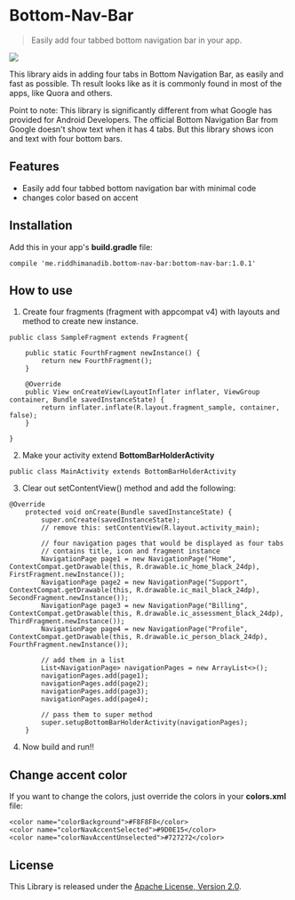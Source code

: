 Bottom-Nav-Bar
==================

> Easily add four tabbed bottom navigation bar in your app.

![](https://github.com/adib2149/BottomNavBar/screenshot/screenshot.gif)

This library aids in adding four tabs in Bottom Navigation Bar, as easily and fast as possible. Th result looks like as it is commonly found in most of the apps, like Quora and others.

Point to note: This library is significantly different from what Google has provided for Android Developers. The official Bottom Navigation Bar from Google doesn't show text when it has 4 tabs. But this library shows icon and text with four bottom bars.


Features
-----------------
- Easily add four tabbed bottom navigation bar with minimal code
- changes color based on accent


Installation
-----------------
Add this in your app's **build.gradle** file:
```
compile 'me.riddhimanadib.bottom-nav-bar:bottom-nav-bar:1.0.1'
```


How to use
-----------------
1. Create four fragments (fragment with appcompat v4) with layouts and method to create new instance.

``` 'java'
public class SampleFragment extends Fragment{

    public static FourthFragment newInstance() {
        return new FourthFragment();
    }

    @Override
    public View onCreateView(LayoutInflater inflater, ViewGroup container, Bundle savedInstanceState) {
        return inflater.inflate(R.layout.fragment_sample, container, false);
    }

}
```
2. Make your activity extend **BottomBarHolderActivity**
``` 'java'
public class MainActivity extends BottomBarHolderActivity
```
3. Clear out setContentView() method and add the following:
``` 'java'
@Override
    protected void onCreate(Bundle savedInstanceState) {
        super.onCreate(savedInstanceState);
        // remove this: setContentView(R.layout.activity_main);

        // four navigation pages that would be displayed as four tabs
        // contains title, icon and fragment instance
        NavigationPage page1 = new NavigationPage("Home", ContextCompat.getDrawable(this, R.drawable.ic_home_black_24dp), FirstFragment.newInstance());
        NavigationPage page2 = new NavigationPage("Support", ContextCompat.getDrawable(this, R.drawable.ic_mail_black_24dp), SecondFragment.newInstance());
        NavigationPage page3 = new NavigationPage("Billing", ContextCompat.getDrawable(this, R.drawable.ic_assessment_black_24dp), ThirdFragment.newInstance());
        NavigationPage page4 = new NavigationPage("Profile", ContextCompat.getDrawable(this, R.drawable.ic_person_black_24dp), FourthFragment.newInstance());

        // add them in a list
        List<NavigationPage> navigationPages = new ArrayList<>();
        navigationPages.add(page1);
        navigationPages.add(page2);
        navigationPages.add(page3);
        navigationPages.add(page4);

        // pass them to super method
        super.setupBottomBarHolderActivity(navigationPages);
    }
```
4. Now build and run!!

Change accent color
-----------------
If you want to change the colors, just override the colors in your **colors.xml** file:
```'xml'
<color name="colorBackground">#F8F8F8</color>
<color name="colorNavAccentSelected">#9D0E15</color>
<color name="colorNavAccentUnselected">#727272</color>
```


License
-----------------
This Library is released under the [Apache License, Version 2.0](http://www.apache.org/licenses/LICENSE-2.0).